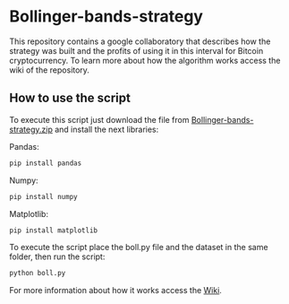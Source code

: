 # Bollinger-bands-strategy
This repository contains a google collaboratory that describes how the strategy was built and the profits of using it in this interval for Bitcoin cryptocurrency. To learn more about how the algorithm works access the wiki of the repository.

## How to use the script
To execute this script just download the file from <a href="https://github.com/nenomg/Bollinger-bands-strategy/releases/tag/1.0">Bollinger-bands-strategy.zip</a> and install the next libraries:

Pandas:

```bash
pip install pandas
```

Numpy:

```bash
pip install numpy
```

Matplotlib:

```bash
pip install matplotlib
```

To execute the script place the boll.py file and the dataset in the same folder, then run the script:
```bash
python boll.py
```

For more information about how it works access the <a href="https://github.com/nenomg/Bollinger-bands-strategy/wiki">Wiki</a>.
